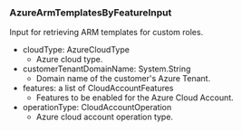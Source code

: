 ### AzureArmTemplatesByFeatureInput
Input for retrieving ARM templates for custom roles.

- cloudType: AzureCloudType
  - Azure cloud type.
- customerTenantDomainName: System.String
  - Domain name of the customer's Azure Tenant.
- features: a list of CloudAccountFeatures
  - Features to be enabled for the Azure Cloud Account.
- operationType: CloudAccountOperation
  - Azure cloud account operation type.
